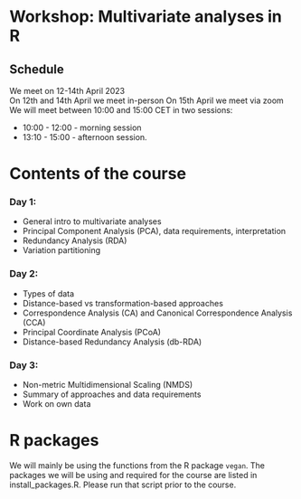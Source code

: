 # Workshop: Multivariate analyses in R

## Schedule

We meet on 12-14th April 2023    
On 12th and 14th April we meet in-person
On 15th April we meet via zoom 
We will meet between 10:00 and 15:00 CET in two sessions:
- 10:00 - 12:00 - morning session    
- 13:10 - 15:00 - afternoon session. 

# Contents of the course

### Day 1:    
- General intro to multivariate analyses   
- Principal Component Analysis (PCA), data requirements,  interpretation    
- Redundancy Analysis (RDA)     
- Variation partitioning    

### Day 2:
- Types of data    
- Distance-based vs transformation-based approaches    
- Correspondence Analysis (CA) and Canonical Correspondence Analysis (CCA)    
- Principal Coordinate Analysis (PCoA)     
- Distance-based Redundancy Analysis (db-RDA)       

### Day 3:    
- Non-metric Multidimensional Scaling (NMDS)    
- Summary of approaches and data requirements     
- Work on own data        

# R packages
We will mainly be using the functions from the R package `vegan`. The packages we will be using and required for the course are listed in install_packages.R. Please run that script prior to the course.   
